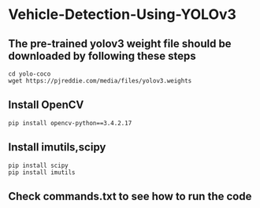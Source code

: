 # Vehicle-Detection-Using-YOLOv3


## The pre-trained yolov3 weight file should be downloaded by following these steps
    
    cd yolo-coco
    wget https://pjreddie.com/media/files/yolov3.weights

## Install OpenCV 

    pip install opencv-python==3.4.2.17

## Install imutils,scipy

    pip install scipy
    pip install imutils
    
    
 ## Check commands.txt to see how to run the code
   
